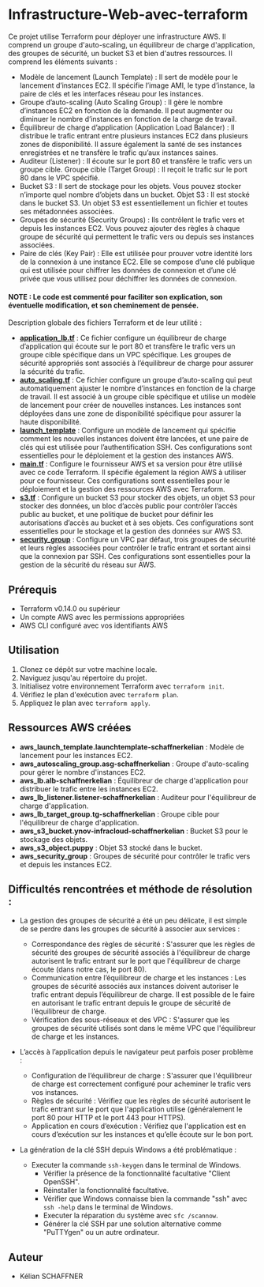 # Infrastructure-Web-avec-terraform


Ce projet utilise Terraform pour déployer une infrastructure AWS. Il comprend un groupe d'auto-scaling, un équilibreur de charge d'application, des groupes de sécurité, un bucket S3 et bien d'autres ressources.
Il comprend les éléments suivants :

- Modèle de lancement (Launch Template) : Il sert de modèle pour le lancement d’instances EC2. Il spécifie l’image AMI, le type d’instance, la paire de clés et les interfaces réseau pour les instances.
- Groupe d’auto-scaling (Auto Scaling Group) : Il gère le nombre d’instances EC2 en fonction de la demande. Il peut augmenter ou diminuer le nombre d’instances en fonction de la charge de travail.
- Équilibreur de charge d’application (Application Load Balancer) : Il distribue le trafic entrant entre plusieurs instances EC2 dans plusieurs zones de disponibilité. Il assure également la santé de ses instances enregistrées et ne transfère le trafic qu’aux instances saines.
- Auditeur (Listener) : Il écoute sur le port 80 et transfère le trafic vers un groupe cible.
Groupe cible (Target Group) : Il reçoit le trafic sur le port 80 dans le VPC spécifié.
- Bucket S3 : Il sert de stockage pour les objets. Vous pouvez stocker n’importe quel nombre d’objets dans un bucket.
Objet S3 : Il est stocké dans le bucket S3. Un objet S3 est essentiellement un fichier et toutes ses métadonnées associées.
- Groupes de sécurité (Security Groups) : Ils contrôlent le trafic vers et depuis les instances EC2. Vous pouvez ajouter des règles à chaque groupe de sécurité qui permettent le trafic vers ou depuis ses instances associées.
- Paire de clés (Key Pair) : Elle est utilisée pour prouver votre identité lors de la connexion à une instance EC2. Elle se compose d’une clé publique qui est utilisée pour chiffrer les données de connexion et d’une clé privée que vous utilisez pour déchiffrer les données de connexion.

#### NOTE : Le code est commenté pour faciliter son explication, son éventuelle modification, et son cheminement de pensée.

Description globale des fichiers Terraform et de leur utilité :
- **[application_lb.tf](https://github.com/Dixel1/Infrastructure-Web-avec-terraform_K-lianSCHAFFNER/blob/main/application_lb.tf)** : Ce fichier configure un équilibreur de charge d’application qui écoute sur le port 80 et transfère le trafic vers un groupe cible spécifique dans un VPC spécifique. Les groupes de sécurité appropriés sont associés à l’équilibreur de charge pour assurer la sécurité du trafic.
- **[auto_scaling.tf](https://github.com/Dixel1/Infrastructure-Web-avec-terraform_K-lianSCHAFFNER/blob/main/auto_scaling.tf)** : Ce fichier configure un groupe d’auto-scaling qui peut automatiquement ajuster le nombre d’instances en fonction de la charge de travail. Il est associé à un groupe cible spécifique et utilise un modèle de lancement pour créer de nouvelles instances. Les instances sont déployées dans une zone de disponibilité spécifique pour assurer la haute disponibilité.
- **[launch_template](https://github.com/Dixel1/Infrastructure-Web-avec-terraform_K-lianSCHAFFNER/blob/main/launch_template.tf)** : Configure un modèle de lancement qui spécifie comment les nouvelles instances doivent être lancées, et une paire de clés qui est utilisée pour l’authentification SSH. Ces configurations sont essentielles pour le déploiement et la gestion des instances AWS.
- **[main.tf](https://github.com/Dixel1/Infrastructure-Web-avec-terraform_K-lianSCHAFFNER/blob/main/main.tf)** : Configure le fournisseur AWS et sa version pour être utilisé avec ce code Terraform. Il spécifie également la région AWS à utiliser pour ce fournisseur. Ces configurations sont essentielles pour le déploiement et la gestion des ressources AWS avec Terraform.
- **[s3.tf](https://github.com/Dixel1/Infrastructure-Web-avec-terraform_K-lianSCHAFFNER/blob/main/s3.tf)** : Configure un bucket S3 pour stocker des objets, un objet S3 pour stocker des données, un bloc d’accès public pour contrôler l’accès public au bucket, et une politique de bucket pour définir les autorisations d’accès au bucket et à ses objets. Ces configurations sont essentielles pour le stockage et la gestion des données sur AWS S3.
- **[security_group](https://github.com/Dixel1/Infrastructure-Web-avec-terraform_K-lianSCHAFFNER/blob/main/security_group.tf)** : Configure un VPC par défaut, trois groupes de sécurité et leurs règles associées pour contrôler le trafic entrant et sortant ainsi que la connexion par SSH. Ces configurations sont essentielles pour la gestion de la sécurité du réseau sur AWS.


## Prérequis

- Terraform v0.14.0 ou supérieur
- Un compte AWS avec les permissions appropriées
- AWS CLI configuré avec vos identifiants AWS

## Utilisation

1. Clonez ce dépôt sur votre machine locale.
2. Naviguez jusqu'au répertoire du projet.
3. Initialisez votre environnement Terraform avec `terraform init`.
4. Vérifiez le plan d'exécution avec `terraform plan`.
5. Appliquez le plan avec `terraform apply`.

## Ressources AWS créées

- **aws_launch_template.launchtemplate-schaffnerkelian** : Modèle de lancement pour les instances EC2.
- **aws_autoscaling_group.asg-schaffnerkelian** : Groupe d'auto-scaling pour gérer le nombre d'instances EC2.
- **aws_lb.alb-schaffnerkelian** : Équilibreur de charge d'application pour distribuer le trafic entre les instances EC2.
- **aws_lb_listener.listener-schaffnerkelian** : Auditeur pour l'équilibreur de charge d'application.
- **aws_lb_target_group.tg-schaffnerkelian** : Groupe cible pour l'équilibreur de charge d'application.
- **aws_s3_bucket.ynov-infracloud-schaffnerkelian** : Bucket S3 pour le stockage des objets.
- **aws_s3_object.puppy** : Objet S3 stocké dans le bucket.
- **aws_security_group** : Groupes de sécurité pour contrôler le trafic vers et depuis les instances EC2.

## Difficultés rencontrées et méthode de résolution :

- La gestion des groupes de sécurité a été un peu délicate, il est simple de se perdre dans les groupes de sécurité à associer aux services :
    - Correspondance des règles de sécurité : S'assurer que les règles de sécurité des groupes de sécurité associés à l'équilibreur de charge autorisent le trafic entrant sur le port que l'équilibreur de charge écoute (dans notre cas, le port 80).
    - Communication entre l’équilibreur de charge et les instances : Les groupes de sécurité associés aux instances doivent autoriser le trafic entrant depuis l’équilibreur de charge. Il est possible de le faire en autorisant le trafic entrant depuis le groupe de sécurité de l’équilibreur de charge.
    - Vérification des sous-réseaux et des VPC : S'assurer que les groupes de sécurité utilisés sont dans le même VPC que l'équilibreur de charge et les instances.

- L’accès à l’application depuis le navigateur peut parfois poser problème :
    - Configuration de l’équilibreur de charge : S'assurer que l'équilibreur de charge est correctement configuré pour acheminer le trafic vers vos instances.
    - Règles de sécurité : Vérifiez que les règles de sécurité autorisent le trafic entrant sur le port que l'application utilise (généralement le port 80 pour HTTP et le port 443 pour HTTPS).
    - Application en cours d’exécution : Vérifiez que l'application est en cours d’exécution sur les instances et qu’elle écoute sur le bon port.

- La génération de la clé SSH depuis Windows a été problématique :
    - Executer la commande ```ssh-keygen``` dans le terminal de Windows.
        - Vérifier la présence de la fonctionnalité facultative "Client OpenSSH".
        - Réinstaller la fonctionnalité facultative.
        - Vérifier que Windows connaisse bien la commande "ssh" avec ```ssh -help``` dans le terminal de Windows.
        - Executer la réparation du système avec ```sfc /scannow```.
        - Générer la clé SSH par une solution alternative comme "PuTTYgen" ou un autre ordinateur.

## Auteur

- Kélian SCHAFFNER
